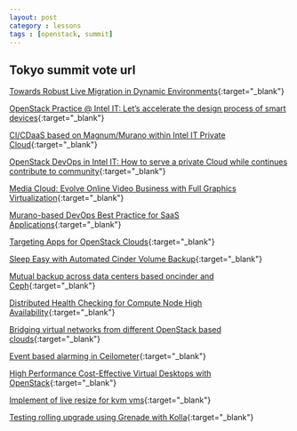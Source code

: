 ```yaml
---
layout: post
category : lessons
tags : [openstack, summit]
---
```



## Tokyo summit vote url

[Towards Robust Live Migration in Dynamic Environments](https://www.openstack.org/summit/tokyo-2015/vote-for-speakers/Presentation/4971){:target="_blank"}

[OpenStack Practice @ Intel IT: Let’s accelerate the design process of smart devices](https://www.openstack.org/summit/tokyo-2015/vote-for-speakers/Presentation/4930){:target="_blank"}

[CI/CDaaS based on Magnum/Murano within Intel IT Private Cloud](https://www.openstack.org/summit/tokyo-2015/vote-for-speakers/Presentation/6679){:target="_blank"}

[OpenStack DevOps in Intel IT: How to serve a private Cloud while continues contribute to community](https://www.openstack.org/summit/tokyo-2015/vote-for-speakers/presentation/4610){:target="_blank"}

[Media Cloud: Evolve Online Video Business with Full Graphics Virtualization](https://www.openstack.org/summit/tokyo-2015/vote-for-speakers/presentation/4330){:target="_blank"}

[Murano-based DevOps Best Practice for SaaS Applications](https://www.openstack.org/summit/tokyo-2015/vote-for-speakers/presentation/5749){:target="_blank"}

[Targeting Apps for OpenStack Clouds](https://www.openstack.org/summit/tokyo-2015/vote-for-speakers/presentation/6646){:target="_blank"}

[Sleep Easy with Automated Cinder Volume Backup](https://www.openstack.org/summit/tokyo-2015/vote-for-speakers/presentation/6553){:target="_blank"}

[Mutual backup across data centers based oncinder and Ceph](https://www.openstack.org/summit/tokyo-2015/vote-for-speakers/presentation/6637){:target="_blank"}

[Distributed Health Checking for Compute Node High Availability](https://www.openstack.org/summit/tokyo-2015/vote-for-speakers/presentation/5595){:target="_blank"}

[Bridging virtual networks from different OpenStack based clouds](https://www.openstack.org/summit/tokyo-2015/vote-for-speakers/presentation/5835){:target="_blank"}

[Event based alarming in Ceilometer](https://www.openstack.org/summit/tokyo-2015/vote-for-speakers/presentation/5474){:target="_blank"}

[High Performance Cost-Effective Virtual Desktops with OpenStack](https://www.openstack.org/summit/tokyo-2015/vote-for-speakers/presentation/4984){:target="_blank"}

[Implement of live resize for kvm vms](https://www.openstack.org/summit/tokyo-2015/vote-for-speakers/presentation/6427){:target="_blank"}

[Testing rolling upgrade using Grenade with Kolla](https://www.openstack.org/summit/tokyo-2015/vote-for-speakers/presentation/6642){:target="_blank"}
